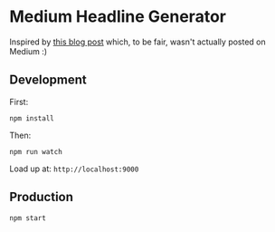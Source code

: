 # Medium Headline Generator

Inspired by [this blog post](http://logbook.twinenginelabs.com/the-martian-an-entrepreneurs-guide-to-survival/) which, 
to be fair, wasn't actually posted on Medium :)

## Development

First:

`npm install`

Then:

`npm run watch`

Load up at: `http://localhost:9000`

## Production

`npm start`

